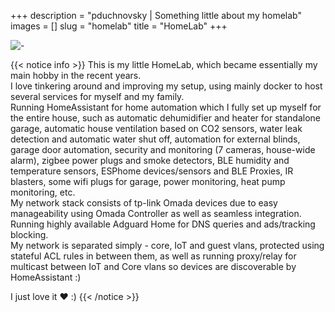 +++
description = "pduchnovsky | Something little about my homelab"
images = []
slug = "homelab"
title = "HomeLab"
+++

![-](photos/homelab.jpg "this is my playground")

{{< notice info >}}
This is my little HomeLab, which became essentially my main hobby in the recent years.  
I love tinkering around and improving my setup, using mainly docker to host several services for myself and my family.  
Running HomeAssistant for home automation which I fully set up myself for the entire house, such as automatic dehumidifier and heater for standalone garage, automatic house ventilation based on CO2 sensors, water leak detection and automatic water shut off, automation for external blinds, garage door automation, security and monitoring (7 cameras, house-wide alarm), zigbee power plugs and smoke detectors, BLE humidity and temperature sensors, ESPhome devices/sensors and BLE Proxies, IR blasters, some wifi plugs for garage, power monitoring, heat pump monitoring, etc.  
My network stack consists of tp-link Omada devices due to easy manageability using Omada Controller as well as seamless integration.  
Running highly available Adguard Home for DNS queries and ads/tracking blocking.  
My network is separated simply - core, IoT and guest vlans, protected using stateful ACL rules in between them, as well as running proxy/relay for multicast between IoT and Core vlans so devices are discoverable by HomeAssistant :)  

I just love it ❤️  :)
{{< /notice >}}
